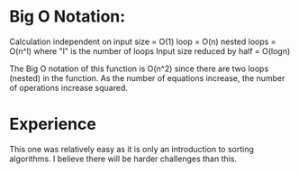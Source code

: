 # Big O Notation: 

Calculation independent on input size = O(1)
loop = O(n)
nested loops = O(n^l) where "l" is the number of loops
Input size reduced by half = O(logn)

The Big O notation of this function is O(n^2) since there are two loops (nested) in the function. As the number of equations increase, the number of operations increase squared.

# Experience

This one was relatively easy as it is only an introduction to sorting algorithms. I believe there will be harder challenges than this.